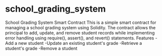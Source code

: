# school_grading_system
School Grading System Smart Contract This is a simple smart contract for managing a school grading system using Solidity. The contract allows the principal to add, update, and remove student records while implementing error handling using require(), assert(), and revert() statements. Features -Add a new student -Update an existing student's grade -Retrieve a student's grade -Remove a student
